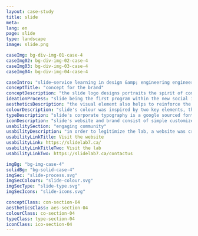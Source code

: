 ```yaml
---
layout: case-study
title: slide
meta:
lang: en
page: slide
type: landscape
image: slide.png

caseImg: bg-div-img-01-case-4
caseImg02: bg-div-img-02-case-4
caseImg03: bg-div-img-03-case-4
caseImg04: bg-div-img-04-case-4

caseIntro: "slide–service learning in design &amp; engineering engineering slide is a key element of algonquin college’s response to a 2017 report, recode initiative to maximize the capacity of advanced education institutions to build social ground work for canadian communities. *slide* is intended to harness the talents of Algonquin College students from the Schools of Media and Design and Advanced Technology to provide support to community-based organizations in the area of digital technology"
conceptTitle: "concept for the brand"
conceptDescription: "the slide logo designs portraits the spirit of community that clients come to appreciate from a competent social agency. one that reflects community, partnership and movement towards change and the future"
ideationProcess: "slide being the first program within the new social innovation lab at algonquin college, the brand was designed to represent flow and transition of development within our community, with bright colours and visual structure of the logos explore movement and transition through the blending of colours"
aestheticsDescription: "the visual element also helps to reinforce the forward transition that represents innovation and the direction the organization is heading in. This motion and feel and the movement within the logo implies that SLiDE will help propel it’s clients towards their desired destinations and precise problem-solving solutions"
colourDescription: "slide's colour was inspired by two key elements, the community and the students that makes slide. the colour red, which was inspired by the Stanford red couch, represents the social innovation lab and all of the students involved in this social movement, the yellow represents the community of ottawa. the gradient in between the two colors represents the social movement and change that is happening because of the collaboration and efforts of both the SLiDE lab and students"
typeDescription: "slide's corporate typography is a google sourced font called source sans. this font symbolize strength the font weight helps establish presence and professionalism that is expected from a social enterprise"
iconDescription: "slide's website and brand consist of simple customized iconography. the use of grey tones and outline is to represent the current state of the community and the accent colours is to represent the sectors that slide's student and the social innovation lab are coming in to provide solutions to"
usabilitySection: "engaging community"
usabilityDescription: "in order to legitimize the lab, a website was created to help give a face to the name of slide and create a channel for community members and enterprises to visit and learn more about service learning."
usabilityLinkTitle: Visit the website
usabilityLink: https://slidelab7.ca/
usabilityLinkTitleTwo: Visit the lab
usabilityLinkTwo: https://slidelab7.ca/contactus

imgBg: "bg-img-case-4"
solidBg: "bg-solid-case-4"
imgSec: "slide-process.svg"
imgSecColours: "slide-colour.svg"
imgSecType: "slide-type.svg"
imgSecIcons: "slide-icons.svg"

conceptClass: con-section-04
aestheticsClass: aes-section-04
colourClass: co-section-04
typeClass: type-section-04
iconClass: ico-section-04
---
```

